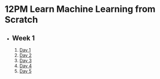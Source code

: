 # 12PM Learn Machine Learning from Scratch

- ## Week 1

   1. [Day 1](https://www.facebook.com/iCodeguru/videos/2096665867353116)
   2. [Day 2](https://www.facebook.com/iCodeguru/videos/1725903597895190)
   3. [Day 3](https://www.facebook.com/iCodeguru/videos/1367464303871989)
   4. [Day 4]()
   5. [Day 5]()

<!-- - ## Week

   1. [Day 1]()
   2. [Day 2]()
   3. [Day 3]()
   4. [Day 4]()
   5. [Day 5]() -->